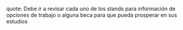 quote: Debe ir a revisar cada uno de los stands para información de opciones de trabajo o alguna beca para que pueda prosperar en sus estudios 

